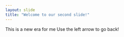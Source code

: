 ```yaml
---
layout: slide
title: "Welcome to our second slide!"
---
```

This is a new era for me
Use the left arrow to go back!

